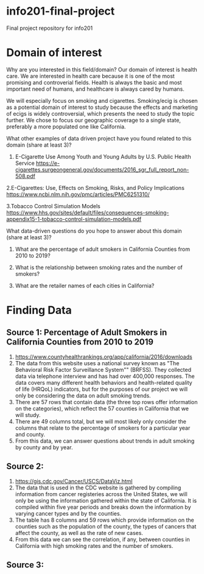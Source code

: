 # info201-final-project
Final project repository for info201


# Domain of interest
Why are you interested in this field/domain?
Our domain of interest is health care. We are interested in health care because it is one of the most promising and controverial fields. Health is always the basic and most important need of humans, and healthcare is always cared by humans.

We will especially focus on smoking and cigarettes. Smoking/ecig is chosen as a potential domain of interest to study because the effects and marketing of ecigs is widely controversial, which presents the need to study the topic further. 
We chose to focus our geographic coverage to a single state, preferably a more populated one like California. 

What other examples of data driven project have you found related to this domain (share at least 3)?
1. E-Cigarette Use Among Youth and Young Adults by U.S. Public Health Service
https://e-cigarettes.surgeongeneral.gov/documents/2016_sgr_full_report_non-508.pdf 

2.E-Cigarettes: Use, Effects on Smoking, Risks, and Policy Implications
https://www.ncbi.nlm.nih.gov/pmc/articles/PMC6251310/ 

3.Tobacco Control Simulation Models
https://www.hhs.gov/sites/default/files/consequences-smoking-appendix15-1-tobacco-control-simulation-models.pdf

What data-driven questions do you hope to answer about this domain (share at least 3)?
1. What are the percentage of adult smokers in California Counties from 2010 to 2019?

2. What is the relationship between smoking rates and the number of smokers? 

3. What are the retailer names of each cities in California?





# Finding Data
## Source 1: Percentage of Adult Smokers in California Counties from 2010 to 2019
1. https://www.countyhealthrankings.org/app/california/2016/downloads
2. The data from this website uses a national survey known as "The Behavioral Risk Factor Surveillance System"" (BRFSS). They collected data via telephone interview and has had over 400,000 responses. The data covers many different health behaviors and health-related quality of life (HRQoL) indicators, but for the purposes of our project we will only be considering the data on adult smoking trends. 
3. There are 57 rows that contain data (the three top rows offer information on the categories), which reflect the 57 counties in California that we will study. 
4. There are 49 columns total, but we will most likely only consider the columns that relate to the percentage of smokers for a particular year and county. 
5. From this data, we can answer questions about trends in adult smoking by county and by year. 

## Source 2:
1. https://gis.cdc.gov/Cancer/USCS/DataViz.html
2. The data that is used in the CDC website is gathered by compiling information from cancer registeries across the United States, we will only be using the information gathered within the state of California. It is compiled within five year periods and breaks down the information by varying cancer types and by the counties. 
3. The table has 8 columns and 59 rows which provide information on the counties such as the population of the county, the types of cancers that affect the county, as well as the rate of new cases. 
4. From this data we can see the correlation, if any, between counties in California with high smoking rates and the number of smokers. 

## Source 3: 
